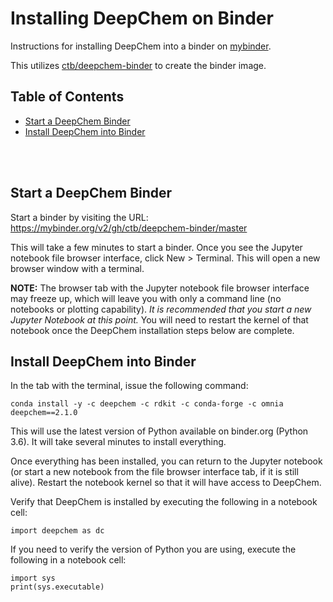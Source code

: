 # Installing DeepChem on Binder

Instructions for installing DeepChem into a
binder on [mybinder](https://mybinder.org/).

This utilizes [ctb/deepchem-binder](https://github.com/ctb/deepchem-binder)
to create the binder image.

## Table of Contents

* [Start a DeepChem Binder](#start-a-deepchem-binder)
* [Install DeepChem into Binder](#install-deepchem-into-binder)

<br />
<br />

## Start a DeepChem Binder

Start a binder by visiting the URL: 
<https://mybinder.org/v2/gh/ctb/deepchem-binder/master>

This will take a few minutes to start a binder.
Once you see the Jupyter notebook file browser 
interface, click New > Terminal. This will open 
a new browser window with a terminal.

**NOTE:** The browser tab with the Jupyter 
notebook file browser interface may freeze up, 
which will leave you with only a command line
(no notebooks or plotting capability). _It is 
recommended that you start a new Jupyter Notebook
at this point._ You will need to restart the kernel 
of that notebook once the DeepChem installation steps
below are complete.

## Install DeepChem into Binder

In the tab with the terminal, issue the following command:

```
conda install -y -c deepchem -c rdkit -c conda-forge -c omnia deepchem==2.1.0
```

This will use the latest version of Python available
on binder.org (Python 3.6). It will take several minutes
to install everything.

Once everything has been installed, you can return
to the Jupyter notebook (or start a new notebook from
the file browser interface tab, if it is still alive).
Restart the notebook kernel so that it will have access
to DeepChem.

Verify that DeepChem is installed by executing the 
following in a notebook cell:

```
import deepchem as dc
```

If you need to verify the version of Python you are
using, execute the following in a notebook cell:

```
import sys
print(sys.executable)
```


